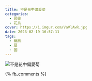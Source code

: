 ```yaml
---
title: 不是花中偏愛菊
categories:
  - 國畫
  - 花鳥
cover: https://i.imgur.com/VaVlAwR.jpg
date: 2023-02-19 16:57:11
tags:
  - 絹扇
  - 扇
  - 圓
---
```


![不是花中偏愛菊](https://i.imgur.com/VaVlAwR.jpg)

{% fb_comments %}
